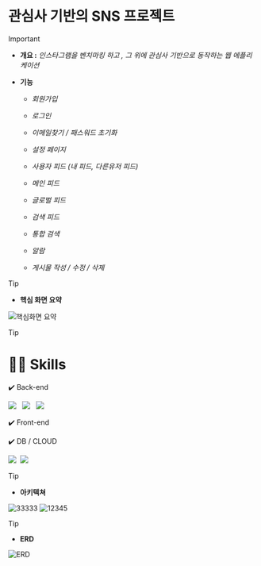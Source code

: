 # 관심사 기반의 SNS 프로젝트

> [!IMPORTANT]
>
> - **개요 :** *인스타그램을 벤치마킹 하고 , 그 위에 관심사 기반으로 동작하는 웹 에플리케이션* 
>
> - **기능**
>
>   - *회원가입* 
>
>   - *로그인*
>
>   - *이메일찾기 / 패스워드 초기화*
>
>   - *설정 페이지*
>
>   - *사용자 피드 (내 피드, 다른유저 피드)*
>
>   - *메인 피드*
>
>   - *글로벌 피드*
>
>   - *검색 피드*
>
>   - *통합 검색* 
>
>   - *알람*
>
>   - *게시물 작성 / 수정 / 삭제*
>
>      






> [!TIP]
>
> - **핵심 화면 요약** 
>
> 
>![핵심화면 요약 ](https://github.com/user-attachments/assets/5642d190-ae05-4548-9510-52fc79bbdf08)







> [!TIP]
>
>  # 🧑‍💻 Skills
>
>
>
>
>
>    ✔️ Back-end
> 
>   
> <div>
>       <span><img src="https://img.shields.io/badge/springboot-6DB33F?style=for-the-badge&logo=springboot&logoColor=white"></span> &nbsp
>       <span><img src="https://img.shields.io/badge/JWT-black?style=for-the-badge&logo=JSON%20web%20tokens"></span> &nbsp
>       <span> <img src="https://img.shields.io/badge/Spring Security-6DB33F?style=for-the-badge&logo=Spring Security&logoColor=white"></span>&nbsp
>      </div>
>   
>
>    ✔️ Front-end
>    
>      
>      
>    ✔️ DB / CLOUD
>
>
>
> <div><span><img src="https://img.shields.io/badge/Amazon%20S3-569A31?style=for-the-badge&logo=Amazon%20S3&logoColor=white"></span>&nbsp
>   <span><img src="https://img.shields.io/badge/MySQL-4479A1?style=for-the-badge&logo=MySQL&logoColor=white"></span> 
></div>
>
   





> [!TIP]
>
> - **아키텍쳐**
>
> ![33333](https://github.com/user-attachments/assets/d45cc423-243d-4bd7-8896-9e58a5a36faf)
> ![12345](https://github.com/user-attachments/assets/db429a06-eab4-413f-9721-fcedea5ac8e7)








> [!TIP]
>
> - **ERD**
>
> 
>![ERD](https://github.com/user-attachments/assets/8191d2ab-1412-49a1-a07d-33acf142b9aa)   

